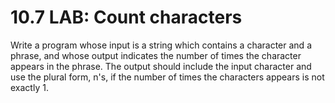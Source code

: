 # 10.7 LAB: Count characters 

Write a program whose input is a string which contains a character and a phrase, and whose output indicates the number of times the character appears in the phrase. The output should include the input character and use the plural form, n's, if the number of times the characters appears is not exactly 1.

